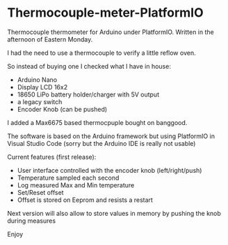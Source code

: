 # Thermocouple-meter-PlatformIO
Thermocouple thermometer for Arduino under PlatformIO. Written in the afternoon of Eastern Monday.

I had the need to use a thermocouple to verify a little reflow oven.

So instead of buying one I checked what I have in house:

- Arduino Nano
- Display LCD 16x2 
- 18650 LiPo battery holder/charger with 5V output
- a legacy switch
- Encoder Knob (can be pushed)

I added a Max6675 based thermocpuple bought on banggood.

The software is based on the Arduino framework but using PlatformIO in Visual Studio Code (sorry but the Arduino IDE is really not usable)

Current features (first release):
- User interface controlled with the encoder knob (left/right/push)
- Temperature sampled each second
- Log measured Max and Min temperature
- Set/Reset offset
- Offset is stored on Eeprom and resists a restart


Next version will also allow to store values in memory by pushing the knob during measures

Enjoy

